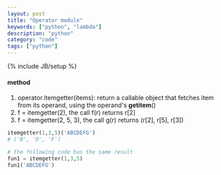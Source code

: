 ```yaml
---
layout: post
title: "Operator module"
keywords: ["python", "lambda"]
description: "python"
category: "code"
tags: ["python"]
---
```

{% include JB/setup %}


#### method
1. operator.itemgetter(items): return a callable object that fetches item from its operand, using the operand's __getitem__()
2. f = itemgetter(2), the call f(r) returns r[2]
3. f = itemgetter(2, 5, 3), the call g(r) returns (r[2], r[5], r[3])

```python
itemgetter(1,3,5)('ABCDEFG')
# ('B', 'D', 'F')

# the following code has the same result
fun1 = itemgetter(1,3,5)
fun1('ABCDEFG')
```
